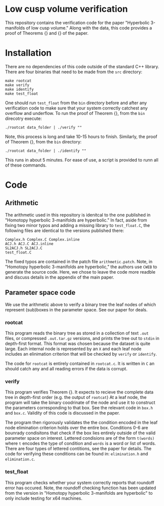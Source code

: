 # Low cusp volume verification

This repository contains the verification code for the paper "Hyperbolic 3-manifolds of low cusp volume."
Along with the data, this code provides a proof of Theorems {} and {} of the paper. 

# Installation

There are no dependencies of this code outside of the standard C++ library.
There are four binaries that need to be made from the `src` directory:

```
make rootcat
make verify
make identify
make test_float
```
One should run `test_float` from the `bin` directory before and after any verification code to make sure that your system correctly catchest any overflow and underflow.
To run the proof of Theorem {}, from the `bin` direcotry execute:
```
./rootcat data_folder | ./verify ""
```
Note, this process is long and take 10-15 hours to finish.
Similarly, the proof of Theorem {}, from the `bin` directory:
```
./rootcat data_folder | ./identify ""
```
This runs in about 5 minutes.
For ease of use, a script is provided to runn all of these commands.

# Code

## Arithmetic

The arithmetic used in this repository is idenitcal to the one published in "Homotopy hyperbolic 3-manifolds are hyperbolic."
In fact, aside from fixing two minor typos and adding a missing library to `test_float.C`, the following files are identical to the versions published there:
```
Complex.h Complex.C Complex.inline
ACJ.h ACJ.C ACJ.inline
SL2ACJ.h SL2ACJ.C
test_float.C
```
The fixed typos are contained in the patch file `arithmetic.patch`.
Note, in "Homotopy hyperbolic 3-manifolds are hyperbolic," the authors use `CWEB` to generate the source code.
Here, we chose to leave the code more readble and discuss details in the appendix of the main paper.

## Parameter space code

We use the arithmetic above to verify a binary tree the leaf nodes of which represent (sub)boxes in the parameter space. See our paper for deals.

### rootcat

This program reads the binary tree as stored in a collection of text `.out` files, or compressed `.out.tar.gz` versions, and prints the tree out to `stdin` in depth-first format.
This format was chosen because the dataset is quite large.
Each internal node is represented by an `X` and each leaf node includes an elinimation criterion that will be checked by `verify` or `identify`.

The code for `rootcat` is entirely contained in `rootcat.c`.
It is written in `C` an should catch any and all reading errors if the data is corrupt.

### verify

This program verifies Theorem {}.
It expects to recieve the complete data tree in depth-first order (e.g. the output of `rootcat`)
At a leaf node, the program will take the binary coodrinate of the node and use it to construct the parameters corresponding to that box.
See the relevant code in `box.h` and `box.c`.
Validity of this code is discussed in the paper.

The program then rigorously validates the the condition encoded in the leaf node elimination criterion holds over the entire box.
Conditions 0-6 are bounrady condisitons that check if the box lies entirely outside of the valid parameter space on interest.
Lettered condisions are of the form `t(words)` where `t` encodes the type of condition and `words` is a word or list of words.
There are four types of lettered contitions, see the paper for details.
The code for verifying these conditions can be found in: `elimination.h` and `elimination.c`.

### test_float

This program checks whether your system correctly reports that roundoff error has occured.
Note, the roundoff checking function has been updated from the version in "Homotopy hyperbolic 3-manifolds are hyperbolic" to only include testing for x64 machines. 
